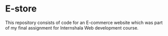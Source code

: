 # E-store
This repository consists of code for an E-commerce website which was part of my final assignment for Internshala Web development course.
